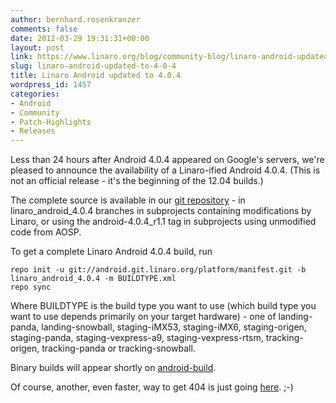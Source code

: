 ```yaml
---
author: bernhard.rosenkranzer
comments: false
date: 2012-03-29 19:31:31+00:00
layout: post
link: https://www.linaro.org/blog/community-blog/linaro-android-updated-to-4-0-4/
slug: linaro-android-updated-to-4-0-4
title: Linaro Android updated to 4.0.4
wordpress_id: 1457
categories:
- Android
- Community
- Patch-Highlights
- Releases
---
```


Less than 24 hours after Android 4.0.4 appeared on Google's servers, we're pleased to announce the availability of a Linaro-ified Android 4.0.4. (This is not an official release - it's the beginning of the 12.04 builds.)

The complete source is available in our [git repository](http://android.git.linaro.org/gitweb) - in linaro_android_4.0.4 branches in subprojects containing modifications by Linaro, or using the android-4.0.4_r1.1 tag in subprojects using unmodified code from AOSP.

To get a complete Linaro Android 4.0.4 build, run

    
    repo init -u git://android.git.linaro.org/platform/manifest.git -b linaro_android_4.0.4 -m BUILDTYPE.xml
    repo sync


Where BUILDTYPE is the build type you want to use (which build type you want to use depends primarily on your target hardware) - one of landing-panda, landing-snowball, staging-iMX53, staging-iMX6, staging-origen, staging-panda, staging-vexpress-a9, staging-vexpress-rtsm, tracking-origen, tracking-panda or tracking-snowball.

Binary builds will appear shortly on [android-build](http://android-build.linaro.org/).

Of course, another, even faster, way to get 404 is just going [here](https://android-build.linaro.org/you-did-ask-for-a-404--right?). ;-)
